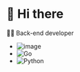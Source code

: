 #  👋 Hi there

👨‍💻 Back-end developer 
 - ![image](https://img.shields.io/badge/TypeScript-007ACC?style=for-the-badge&logo=typescript&logoColor=white)
 - ![Go](https://img.shields.io/badge/go-%2300ADD8.svg?style=for-the-badge&logo=go&logoColor=white)
 - ![Python](https://img.shields.io/badge/python-3670A0?style=for-the-badge&logo=python&logoColor=ffdd54)
